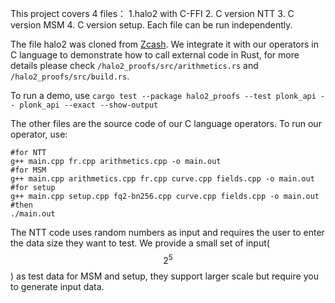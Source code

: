 This project covers 4 files： 1.halo2 with C-FFI 2. C version NTT 3. C version MSM 4. C version setup. Each file can be run independently.

The file halo2 was cloned from [Zcash](https://github.com/zcash/halo2). We integrate it with our operators in C language to demonstrate how to call external code in Rust, for more details please check ```/halo2_proofs/src/arithmetics.rs``` and ```/halo2_proofs/src/build.rs```.  

To run a demo, use ```cargo test --package halo2_proofs --test plonk_api -- plonk_api --exact --show-output```  

The other files are the source code of our C language operators. To run our operator, use:

```
#for NTT  
g++ main.cpp fr.cpp arithmetics.cpp -o main.out
#for MSM
g++ main.cpp arithmetics.cpp fr.cpp curve.cpp fields.cpp -o main.out
#for setup
g++ main.cpp setup.cpp fq2-bn256.cpp curve.cpp fields.cpp -o main.out
#then
./main.out
```
The NTT code uses random numbers as input and requires the user to enter the data size they want to test. We provide a small set of input($$2^5$$) as test data for MSM and setup, they support larger scale but require you to generate input data.
